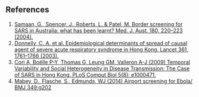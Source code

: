 ## References

1. [Samaan, G., Spencer, J., Roberts, L. & Patel, M. Border screening for SARS in Australia: what has been learnt? Med. J. Aust. 180, 220–223 (2004).](https://doi.org/10.5694/j.1326-5377.2004.tb05889.x)
2. [Donnelly, C. A. et al. Epidemiological determinants of spread of causal agent of severe acute respiratory syndrome in Hong Kong. Lancet 361, 1761–1766 (2003).](https://www.sciencedirect.com/science/article/pii/S0140673603134101?via%3Dihub)
3. [Cori A, Boëlle P-Y, Thomas G, Leung GM, Valleron A-J (2009) Temporal Variability and Social Heterogeneity in Disease Transmission: The Case of SARS in Hong Kong. PLoS Comput Biol 5(8): e1000471.](https://doi.org/10.1371/journal.pcbi.1000471)
4. [Mabey, D., Flasche, S., Edmunds, WJ (2014) Airport screening for Ebola/ BMJ 349:g202](https://doi.org/10.1136/bmj.g6202)